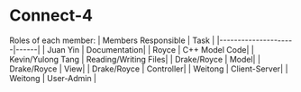 # Connect-4

Roles of each member:
| Members Responsible |	Task |
|---------------------|------|
| Juan Yin	| Documentation| 
| Royce	| C++ Model Code| 
| Kevin/Yulong Tang	| Reading/Writing Files| 
| Drake/Royce	| Model| 
| Drake/Royce	| View| 
| Drake/Royce	| Controller| 
| Weitong	| Client-Server| 
| Weitong	| User-Admin | 
